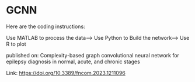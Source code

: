 # GCNN


Here are the coding instructions:

Use MATLAB to process the data-->
Use Python to Build the network-->
Use R to plot

published on: Complexity-based graph convolutional neural network for epilepsy diagnosis in normal, acute, and chronic stages

Link: https://doi.org/10.3389/fncom.2023.1211096

